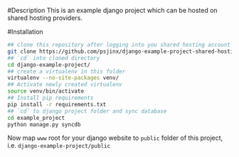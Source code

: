 #Description
This is an example django project which can be hosted on shared hosting providers.

#Installation

```bash
## clone this repository after logging into you shared hosting account via ssh
git clone https://github.com/psjinx/django-example-project-shared-hosting.git django-example-project/
## `cd` into cloned directory
cd django-example-project/
## create a virtualenv in this folder
virtualenv --no-site-packages venv/
## Activate newly created virtualenv
source venv/bin/activate
## Install pip requirements
pip install -r requirements.txt
## `cd` to django project folder and sync database
cd example_project
python manage.py syncdb

```

Now map `www` root for your django website to `public` folder of this project, i.e. `django-example-project/public`
